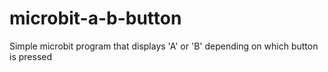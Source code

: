 # microbit-a-b-button
Simple microbit program that displays 'A' or 'B' depending on which button is pressed
